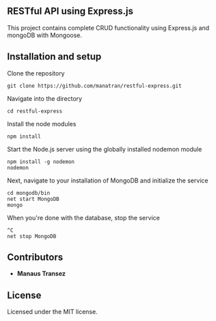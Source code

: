 ## RESTful API using Express.js

This project contains complete CRUD functionality using Express.js and mongoDB with Mongoose.

## Installation and setup

Clone the repository

```
git clone https://github.com/manatran/restful-express.git
```

Navigate into the directory

```
cd restful-express
```

Install the node modules

```
npm install
```

Start the Node.js server using the globally installed nodemon module

```
npm install -g nodemon
nodemon
```

Next, navigate to your installation of MongoDB and initialize the service

```
cd mongodb/bin
net start MongoDB
mongo
```

When you're done with the database, stop the service
```
^C
net stop MongoDB
```

## Contributors

* **Manaus Transez**

## License

Licensed under the MIT license.